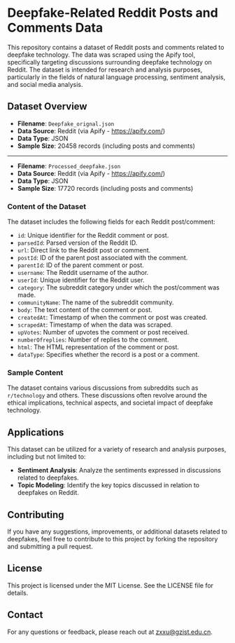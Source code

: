 # Deepfake-Related Reddit Posts and Comments Data

This repository contains a dataset of Reddit posts and comments related to deepfake technology. The data was scraped using the Apify tool, specifically targeting discussions surrounding deepfake technology on Reddit. The dataset is intended for research and analysis purposes, particularly in the fields of natural language processing, sentiment analysis, and social media analysis.

## Dataset Overview

- **Filename**: `Deepfake_orignal.json`
- **Data Source**: Reddit (via Apify - https://apify.com/)
- **Data Type**: JSON
- **Sample Size**: 20458 records (including posts and comments)
--------------------------------------------------
- **Filename**: `Processed_deepfake.json`
- **Data Source**: Reddit (via Apify - https://apify.com/)
- **Data Type**: JSON
- **Sample Size**: 17720 records (including posts and comments)

### Content of the Dataset

The dataset includes the following fields for each Reddit post/comment:

- `id`: Unique identifier for the Reddit comment or post.
- `parsedId`: Parsed version of the Reddit ID.
- `url`: Direct link to the Reddit post or comment.
- `postId`: ID of the parent post associated with the comment.
- `parentId`: ID of the parent comment or post.
- `username`: The Reddit username of the author.
- `userId`: Unique identifier for the Reddit user.
- `category`: The subreddit category under which the post/comment was made.
- `communityName`: The name of the subreddit community.
- `body`: The text content of the comment or post.
- `createdAt`: Timestamp of when the comment or post was created.
- `scrapedAt`: Timestamp of when the data was scraped.
- `upVotes`: Number of upvotes the comment or post received.
- `numberOfreplies`: Number of replies to the comment.
- `html`: The HTML representation of the comment or post.
- `dataType`: Specifies whether the record is a post or a comment.

### Sample Content

The dataset contains various discussions from subreddits such as `r/technology` and others. These discussions often revolve around the ethical implications, technical aspects, and societal impact of deepfake technology.



## Applications

This dataset can be utilized for a variety of research and analysis purposes, including but not limited to:

- **Sentiment Analysis**: Analyze the sentiments expressed in discussions related to deepfakes.
- **Topic Modeling**: Identify the key topics discussed in relation to deepfakes on Reddit.


## Contributing

If you have any suggestions, improvements, or additional datasets related to deepfakes, feel free to contribute to this project by forking the repository and submitting a pull request.

## License

This project is licensed under the MIT License. See the LICENSE file for details.

## Contact

For any questions or feedback, please reach out at zxxu@gzist.edu.cn.
